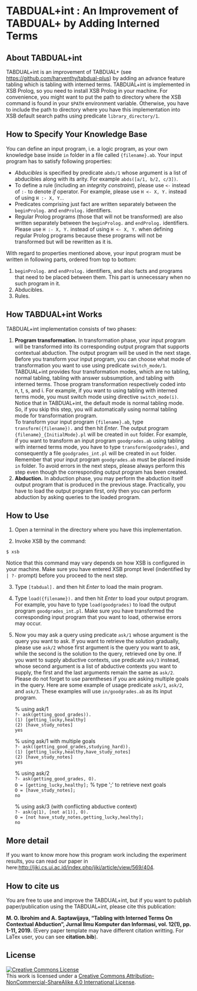 # TABDUAL+int : An Improvement of TABDUAL+ by Adding Interned Terms

## About TABDUAL+int
TABDUAL+int is an improvement of TABDUAL+ (see https://github.com/harventhy/tabdual-plus) by adding an advance feature tabling which is tabling with interned terms. TABDUAL+int is implemented in XSB Prolog, so you need to install XSB Prolog in your machine. For convenience, you might want to put the path to directory where the XSB command is found in your `$PATH` environment variable. Otherwise, you have to include the path to directory where you have this implementation into XSB default search paths using predicate `library_directory/1`.

## How to Specify Your Knowledge Base
You can define an input program, i.e. a logic program, as your own knowledge base inside `in` folder in a file called `{filename}.ab`. Your input program has to satisfy following properties:
* *Abducibles* is specified by predicate `abds/1` whose argument is a list of abducibles along with its arity. For example `abds([a/1, b/2, c/3])`.
* To define a rule (including an *integrity constraint*), please use `<-` instead of `:-` to denote *if* operator. For example, please use `H <- X, Y.` instead of using `H :- X, Y.`.
* Predicates comprising just fact are written separately between the `beginProlog.` and `endProlog.` identifiers. 
* Regular Prolog programs (those that will not be transformed) are also written separately between the `beginProlog.` and `endProlog.` identifiers. Please use `H :- X, Y.` instead of using `H <- X, Y.` when defining regular Prolog programs because these programs will not be transformed but will be rewritten as it is.

With regard to properties mentioned above, your input program must be written in following parts, ordered from top to bottom:
1. `beginProlog.` and `endProlog.` identifiers, and also facts and programs that need to be placed between them. This part is unnecessary when no such program in it.
2. Abducibles.
3. Rules.

## How TABDUAL+int Works
TABDUAL+int implementation consists of two phases:
1. **Program transformation.** 
In transformation phase, your input program will be transformed into its corresponding output program that supports contextual abduction. The output program will be used in the next stage. Before you transform your input program, you can choose what mode of transformation you want to use using predicate `switch_mode/1`. TABDUAL+int provides four transformation modes, which are no tabling, normal tabling, tabling with answer subsumption, and tabling with interned terms. Those program transformation respectively coded into n, t, s, and i. For example, if you want to using tabling with interned terms mode, you must switch mode using directive `switch_mode(i)`. Notice that in TABDUAL+int, the default mode is normal tabling mode. So, if you skip this step, you will automatically using normal tabling mode for transformation program. <br />
To transform your input program `{filename}.ab`, type `transform({filename}).` and then hit *Enter*. The output program `{filename}_{InitialMode}.pl` will be created in `out` folder. For example, if you want to transform an input program `goodgrades.ab` using tabling with interned terms mode, you have to type `transform(goodgrades)`, and consequently a file `goodgrades_int.pl` will be created in `out` folder. Remember that your input program `goodgrades.ab` must be placed inside `in` folder. To avoid errors in the next steps, please always perform this step even though the corresponding output program has been created.
2. **Abduction.** 
In abduction phase, you may perform the abduction itself output program that is produced in the previous stage. Practically, you have to load the output program first, only then you can perform abduction by asking queries to the loaded program.
 
## How to Use
1. Open a terminal in the directory where you have this implementation.

2. Invoke XSB by the command:
```
$ xsb
```
Notice that this command may vary depends on how XSB is configured in your machine. Make sure you have entered XSB prompt level (indentified by `| ?-` prompt) before you proceed to the next step.

3. Type `[tabdual].` and then hit *Enter* to load the main program.  

4. Type `load({filename}).` and then hit *Enter* to load your output program.  For example, you have to type `load(goodgrades)`  to load the output program `goodgrades_int.pl`. Make sure you have transformed the corresponding input program that you want to load, otherwise errors may occur.

5. Now you may ask a query using predicate `ask/1` whose argument is the query you want to ask. If you want to retrieve the solution gradually, please use `ask/2` whose first argument is the query you want to ask, while the second is the solution to the query, retrieved one by one. If you want to supply abductive contexts, use predicate `ask/3` instead, whose second argument is a list of abductive contexts you want to supply, the first and the last arguments remain the same as `ask/2`. Please do not forget to use parentheses if you are asking multiple goals in the query. Here are some example of usage predicate `ask/1`, `ask/2`, and `ask/3`. These examples will use `in/goodgrades.ab` as its input program.

    % using ask/1 <br />
	`?- ask(getting_good_grades)).`                     
    	`(1) [getting_lucky,healthy]`<br />
	`(2) [have_study_notes]`<br />
    	`yes`<br />
    
    % using ask/1 with multiple goals <br />
	`?- ask((getting_good_grades,studying_hard)).`       
    	`(1) [getting_lucky,healthy,have_study_notes]` <br />
	`(2) [have_study_notes]` <br />
    	`yes` <br />
    
    % using ask/2 <br />
	`?- ask(getting_good_grades, O).`                    
    	`O = [getting_lucky,healthy];` 	% type ';' to retrieve next goals                   
	`O = [have_study_notes];` <br />
    	`no` <br />

    % using ask/3 (with conflicting abductive context) <br />
	`?- ask(q(1), [not a(1)], O).`         
    	`O = [not have_study_notes,getting_lucky,healthy];`<br />
    	`no`

## More detail
If you want to know more how this program work including the experiment results, you can read our paper in here:http://jiki.cs.ui.ac.id/index.php/jiki/article/view/569/404.

## How to cite us
You are free to use and improve the TABDUAL+int, but if you want to publish paper/publication using the TABDUAL+int, please cite this publication:

**M. O. Ibrohim and A. Saptawijaya, “Tabling with Interned Terms On Contextual Abduction”, Jurnal Ilmu Komputer dan Informasi, vol. 12(1), pp. 1-11, 2019.** (Every paper template may have different citation writting. For LaTex user, you can see **citation.bib**).

## License
<a rel="license" href="http://creativecommons.org/licenses/by-nc-sa/4.0/"><img alt="Creative Commons License" style="border-width:0" src="https://i.creativecommons.org/l/by-nc-sa/4.0/88x31.png" /></a><br />This work is licensed under a <a rel="license" href="http://creativecommons.org/licenses/by-nc-sa/4.0/">Creative Commons Attribution-NonCommercial-ShareAlike 4.0 International License</a>.
